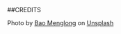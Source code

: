 ##CREDITS

Photo by <a href="https://unsplash.com/@__menglong?utm_source=unsplash&utm_medium=referral&utm_content=creditCopyText">Bao Menglong</a> on <a href="https://unsplash.com/photos/-FhoJYnw-cg?utm_source=unsplash&utm_medium=referral&utm_content=creditCopyText">Unsplash</a>
  